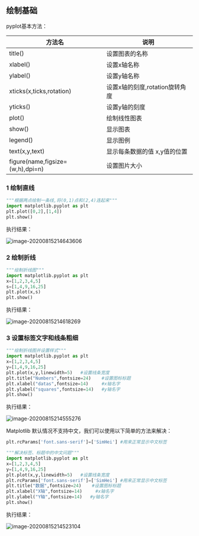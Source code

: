 ## 绘制基础

pyplot基本方法：

| 方法名                           | 说明                           |
| -------------------------------- | ------------------------------ |
| title()                          | 设置图表的名称                 |
| xlabel()                         | 设置x轴名称                    |
| ylabel()                         | 设置y轴名称                    |
| xticks(x,ticks,rotation)         | 设置x轴的刻度,rotation旋转角度 |
| yticks()                         | 设置y轴的刻度                  |
| plot()                           | 绘制线性图表                   |
| show()                           | 显示图表                       |
| legend()                         | 显示图例                       |
| text(x,y,text)                   | 显示每条数据的值 x,y值的位置   |
| figure(name,figsize=(w,h),dpi=n) | 设置图片大小                   |



### 1 绘制直线

```python
"""根据两点绘制一条线,将(0,1)点和(2,4)连起来"""
import matplotlib.pyplot as plt
plt.plot([0,2],[1,4])
plt.show()
```

执行结果：

![image-20200815214643606](D:\Notes\Python\Matplotlib\image\image-20200815214643606.png)



### 2 绘制折线

```python
"""绘制折线图"""
import matplotlib.pyplot as plt
x=[1,2,3,4,5]
s=[1,4,9,16,25]
plt.plot(x,s)
plt.show()
```

执行结果：

![image-20200815214618269](D:\Notes\Python\Matplotlib\image\image-20200815214618269.png)



### 3 设置标签文字和线条粗细

```python
"""绘制折线图并设置样式"""
import matplotlib.pyplot as plt
x=[1,2,3,4,5]
y=[1,4,9,16,25]
plt.plot(x,y,linewidth=5)   #设置线条宽度
plt.title("Numbers",fontsize=24)    #设置图标标题
plt.xlabel("datas",fontsize=14)     #x轴名字
plt.ylabel("squares",fontsize=14)   #y轴名字
plt.show()
```

执行结果：

![image-20200815214555276](D:\Notes\Python\Matplotlib\image\image-20200815214555276.png)

Matplotlib 默认情况不支持中文，我们可以使用以下简单的方法来解决：

```python
plt.rcParams['font.sans-serif']=['SimHei'] #用来正常显示中文标签
```

```python
"""解决标签、标题中的中文问题"""
import matplotlib.pyplot as plt
x=[1,2,3,4,5]
y=[1,4,9,16,25]
plt.plot(x,y,linewidth=5)   #设置线条宽度
plt.rcParams['font.sans-serif']=['SimHei'] #用来正常显示中文标签
plt.title("数据",fontsize=24)    #设置图标标题
plt.xlabel("X轴",fontsize=14)     #x轴名字
plt.ylabel("Y轴",fontsize=14)   #y轴名字
plt.show()
```

执行结果：

![image-20200815214523104](D:\Notes\Python\Matplotlib\image\image-20200815214523104.png)





